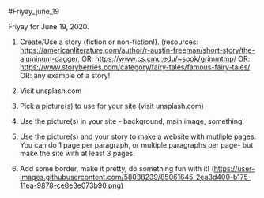 #Friyay_june_19

Friyay for June 19, 2020.

1. Create/Use a story (fiction or non-fiction!). (resources: https://americanliterature.com/author/r-austin-freeman/short-story/the-aluminum-dagger, OR: https://www.cs.cmu.edu/~spok/grimmtmp/ OR: https://www.storyberries.com/category/fairy-tales/famous-fairy-tales/ OR: any example of a story!

2. Visit unsplash.com

3. Pick a picture(s) to use for your site (visit unsplash.com)

4. Use the picture(s) in your site - background, main image, something!

5. Use the picture(s) and your story to make a website with mutliple pages. You can do 1 page per paragraph, or multiple paragraphs per page- but make the site with at least 3 pages!

6. Add some border, make it pretty, do something fun with it!
(https://user-images.githubusercontent.com/58038239/85061645-2ea3d400-b175-11ea-9878-ce8e3e073b90.png)
